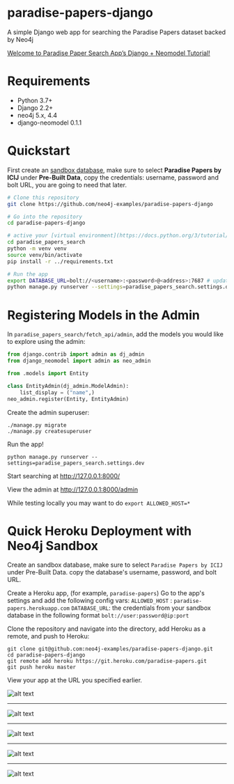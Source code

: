# paradise-papers-django
A simple Django web app for searching the Paradise Papers dataset backed by Neo4j

[Welcome to Paradise Paper Search App’s Django + Neomodel Tutorial!](https://neo4j-examples.github.io/paradise-papers-django/)


# Requirements

- Python 3.7+
- Django 2.2+
- neo4j 5.x, 4.4
- django-neomodel 0.1.1

# Quickstart

First create an [sandbox database](https://sandbox.neo4j.com/), make sure to select **Paradise Papers by ICIJ** under **Pre-Built Data**, copy the credentials: username, password and bolt URL, you are going to need that later.

``` bash
# Clone this repository
git clone https://github.com/neo4j-examples/paradise-papers-django

# Go into the repository
cd paradise-papers-django 

# active your [virtual environment](https://docs.python.org/3/tutorial/venv.html) and install your dependencies
cd paradise_papers_search
python -m venv venv
source venv/bin/activate
pip install -r ../requirements.txt

# Run the app
export DATABASE_URL=bolt://<username>:<password>@<address>:7687 # update with the credentials from your sandbox database.
python manage.py runserver --settings=paradise_papers_search.settings.dev
```
# Registering Models in the Admin

In `paradise_papers_search/fetch_api/admin`, add the models you would like to explore using the admin:

```python
from django.contrib import admin as dj_admin
from django_neomodel import admin as neo_admin

from .models import Entity

class EntityAdmin(dj_admin.ModelAdmin):
    list_display = ("name",)
neo_admin.register(Entity, EntityAdmin)
```

Create the admin superuser:

```
./manage.py migrate
./manage.py createsuperuser
```

Run the app!

```
python manage.py runserver --settings=paradise_papers_search.settings.dev
```

Start searching at http://127.0.0.1:8000/

View the admin at http://127.0.0.1:8000/admin

While testing locally you may want to do `export ALLOWED_HOST=*`

# Quick Heroku Deployment with Neo4j Sandbox 

Create an sandbox database, make sure to select `Paradise Papers by ICIJ` under Pre-Built Data.
copy the database's username, password, and bolt URL.

Create a Heroku app, (for example, `paradise-papers`)
Go to the app's settings and add the following config vars:
`ALLOWED_HOST` : `paradise-papers.herokuapp.com`
`DATABASE_URL`: the credentials from your sandbox database in the following format `bolt://user:password@ip:port`

Clone the repository and navigate into the directory, add Heroku as a remote, and push to Heroku:
```
git clone git@github.com:neo4j-examples/paradise-papers-django.git
cd paradise-papers-django
git remote add heroku https://git.heroku.com/paradise-papers.git
git push heroku master
```

View your app at the URL you specified earlier.

![alt text](https://github.com/neo4j-examples/paradise-papers-django/blob/master/docs/tutorial/_images/admin-list.png "Admin List")
_________

![alt text](https://github.com/neo4j-examples/paradise-papers-django/blob/master/docs/tutorial/_images/admin-detail.png "Admin Detail")
_________

![alt text](https://github.com/neo4j-examples/paradise-papers-django/blob/master/docs/tutorial/_images/part07-img1.png "Search Home")
_________

![alt text](https://github.com/neo4j-examples/paradise-papers-django/blob/master/docs/tutorial/_images/part07-img2.png "Search Results")
_________
![alt text](https://github.com/neo4j-examples/paradise-papers-django/blob/master/docs/tutorial/_images/part07-img3.png "Search details")
